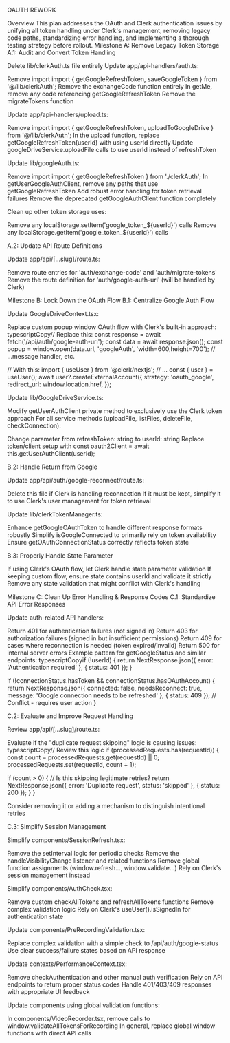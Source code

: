 OAUTH REWORK

Overview
This plan addresses the OAuth and Clerk authentication issues by unifying all token handling under Clerk's management, removing legacy code paths, standardizing error handling, and implementing a thorough testing strategy before rollout.
Milestone A: Remove Legacy Token Storage
A.1: Audit and Convert Token Handling

Delete lib/clerkAuth.ts file entirely
Update app/api-handlers/auth.ts:

Remove import import { getGoogleRefreshToken, saveGoogleToken } from '@/lib/clerkAuth';
Remove the exchangeCode function entirely
In getMe, remove any code referencing getGoogleRefreshToken
Remove the migrateTokens function


Update app/api-handlers/upload.ts:

Remove import import { getGoogleRefreshToken, uploadToGoogleDrive } from '@/lib/clerkAuth';
In the upload function, replace getGoogleRefreshToken(userId) with using userId directly
Update googleDriveService.uploadFile calls to use userId instead of refreshToken


Update lib/googleAuth.ts:

Remove import import { getGoogleRefreshToken } from './clerkAuth';
In getUserGoogleAuthClient, remove any paths that use getGoogleRefreshToken
Add robust error handling for token retrieval failures
Remove the deprecated getGoogleAuthClient function completely


Clean up other token storage uses:

Remove any localStorage.setItem('google_token_${userId}') calls
Remove any localStorage.getItem('google_token_${userId}') calls



A.2: Update API Route Definitions

Update app/api/[...slug]/route.ts:

Remove route entries for 'auth/exchange-code' and 'auth/migrate-tokens'
Remove the route definition for 'auth/google-auth-url' (will be handled by Clerk)



Milestone B: Lock Down the OAuth Flow
B.1: Centralize Google Auth Flow

Update GoogleDriveContext.tsx:

Replace custom popup window OAuth flow with Clerk's built-in approach:
typescriptCopy// Replace this:
const response = await fetch('/api/auth/google-auth-url');
const data = await response.json();
const popup = window.open(data.url, 'googleAuth', 'width=600,height=700');
// ...message handler, etc.

// With this:
import { useUser } from '@clerk/nextjs';
// ...
const { user } = useUser();
await user?.createExternalAccount({
  strategy: 'oauth_google',
  redirect_url: window.location.href,
});



Update lib/GoogleDriveService.ts:

Modify getUserAuthClient private method to exclusively use the Clerk token approach
For all service methods (uploadFile, listFiles, deleteFile, checkConnection):

Change parameter from refreshToken: string to userId: string
Replace token/client setup with const oauth2Client = await this.getUserAuthClient(userId);





B.2: Handle Return from Google

Update app/api/auth/google-reconnect/route.ts:

Delete this file if Clerk is handling reconnection
If it must be kept, simplify it to use Clerk's user management for token retrieval


Update lib/clerkTokenManager.ts:

Enhance getGoogleOAuthToken to handle different response formats robustly
Simplify isGoogleConnected to primarily rely on token availability
Ensure getOAuthConnectionStatus correctly reflects token state



B.3: Properly Handle State Parameter

If using Clerk's OAuth flow, let Clerk handle state parameter validation
If keeping custom flow, ensure state contains userId and validate it strictly
Remove any state validation that might conflict with Clerk's handling

Milestone C: Clean Up Error Handling & Response Codes
C.1: Standardize API Error Responses

Update auth-related API handlers:

Return 401 for authentication failures (not signed in)
Return 403 for authorization failures (signed in but insufficient permissions)
Return 409 for cases where reconnection is needed (token expired/invalid)
Return 500 for internal server errors
Example pattern for getGoogleStatus and similar endpoints:
typescriptCopyif (!userId) {
  return NextResponse.json({ error: 'Authentication required' }, { status: 401 });
}

if (!connectionStatus.hasToken && connectionStatus.hasOAuthAccount) {
  return NextResponse.json({
    connected: false,
    needsReconnect: true,
    message: 'Google connection needs to be refreshed'
  }, { status: 409 }); // Conflict - requires user action
}




C.2: Evaluate and Improve Request Handling

Review app/api/[...slug]/route.ts:

Evaluate if the "duplicate request skipping" logic is causing issues:
typescriptCopy// Review this logic
if (processedRequests.has(requestId)) {
  const count = processedRequests.get(requestId) || 0;
  processedRequests.set(requestId, count + 1);
  
  if (count > 0) {
    // Is this skipping legitimate retries?
    return NextResponse.json({ error: 'Duplicate request', status: 'skipped' }, { status: 200 });
  }
}

Consider removing it or adding a mechanism to distinguish intentional retries



C.3: Simplify Session Management

Simplify components/SessionRefresh.tsx:

Remove the setInterval logic for periodic checks
Remove the handleVisibilityChange listener and related functions
Remove global function assignments (window.refresh..., window.validate...)
Rely on Clerk's session management instead


Simplify components/AuthCheck.tsx:

Remove custom checkAllTokens and refreshAllTokens functions
Remove complex validation logic
Rely on Clerk's useUser().isSignedIn for authentication state


Update components/PreRecordingValidation.tsx:

Replace complex validation with a simple check to /api/auth/google-status
Use clear success/failure states based on API response


Update contexts/PerformanceContext.tsx:

Remove checkAuthentication and other manual auth verification
Rely on API endpoints to return proper status codes
Handle 401/403/409 responses with appropriate UI feedback


Update components using global validation functions:

In components/VideoRecorder.tsx, remove calls to window.validateAllTokensForRecording
In general, replace global window functions with direct API calls